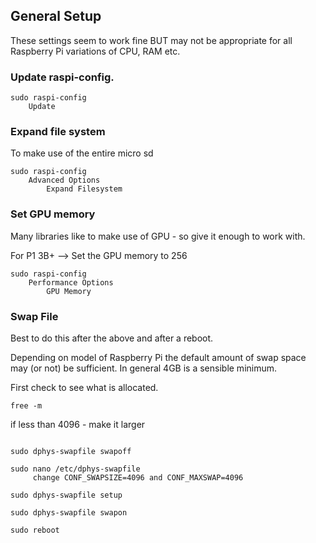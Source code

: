 ## General Setup


These settings seem to work fine BUT may not be appropriate for all Raspberry Pi variations of CPU, RAM etc.


### Update raspi-config.

```
sudo raspi-config
    Update
```

### Expand file system
To make use of the entire micro sd 

```
sudo raspi-config
    Advanced Options
        Expand Filesystem
```

### Set GPU memory
Many libraries like to make use of GPU - so give it enough to work with.

For P1 3B+ --> Set the GPU memory to 256

```
sudo raspi-config
    Performance Options
        GPU Memory       
```

###  Swap File
Best to do this after the above and after a reboot.

Depending on model of Raspberry Pi the default amount of swap space may (or not) be sufficient.
In general 4GB is a sensible minimum.

First check to see what is allocated.

```
free -m

```
if less than 4096 - make it larger

```

sudo dphys-swapfile swapoff

sudo nano /etc/dphys-swapfile
     change CONF_SWAPSIZE=4096 and CONF_MAXSWAP=4096

sudo dphys-swapfile setup

sudo dphys-swapfile swapon

sudo reboot
```

